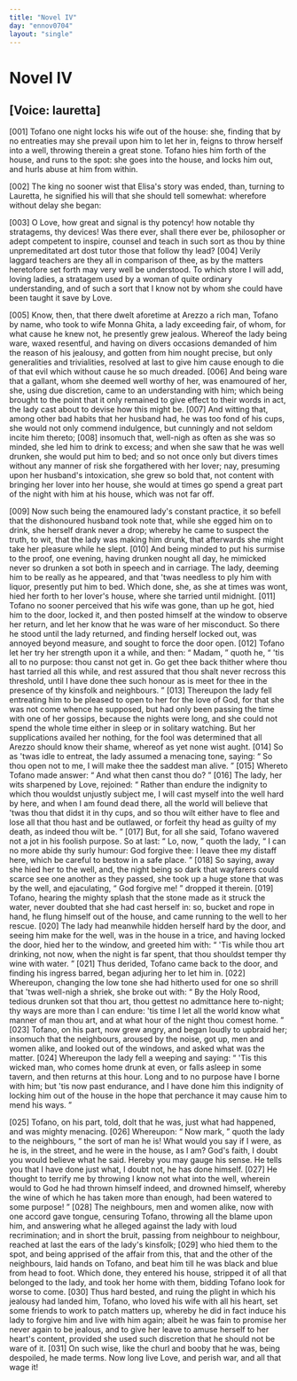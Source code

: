 ```yaml
---
title: "Novel IV"
day: "ennov0704"
layout: "single"
---
```

<div id="nov0704" type="novella" who="lauretta">
 <h1>
  Novel IV
 </h1>
 <p>
  <h2>
   [Voice: lauretta]
  </h2>
 </p>
 <argument>
  <p>
   <a name="p07040001">
    [001]
   </a>
   Tofano one night locks his
wife out of the house: she, finding that by no entreaties may she prevail upon him to let
her in, feigns to throw herself into a well, throwing therein a great stone. Tofano hies
him forth of the house, and runs to the spot: she goes into the house, and locks him out,
and hurls abuse at him from
within.
  </p>
 </argument>
 <div3 type="commentary" who="author">
  <p>
   <a name="p07040002">
    [002]
   </a>
   The
   king no sooner wist that
	Elisa's story was ended, than, turning to Lauretta, he signified his will that she should
	tell somewhat: wherefore without delay she began:
  </p>
 </div3>
 <div3 type="commentary" who="lauretta">
  <p>
   <a name="p07040003">
    [003]
   </a>
   O Love, how great and signal
	is thy potency! how notable thy stratagems, thy devices!  Was there ever, shall there ever
	be, philosopher or adept competent to inspire, counsel and teach in such sort as thou by
	thine unpremeditated art dost tutor those that follow thy lead?
   <a name="p07040004">
    [004]
   </a>
   Verily laggard
	teachers are they all in comparison of thee, as by the matters heretofore set forth may
	very well be understood. To which store I will
	add, loving ladies, a stratagem used by a woman of quite ordinary
	understanding, and of such a sort that I know not by whom she could have been taught it
	save by Love.
  </p>
 </div3>
 <p>
  <a name="p07040005">
   [005]
  </a>
  Know, then, that there dwelt aforetime at Arezzo a rich man, Tofano
by name, who took to wife Monna Ghita, a lady exceeding fair, of whom, for what cause he
knew not, he presently grew jealous.  Whereof the lady being ware, waxed resentful, and
having on divers occasions demanded of him the reason of his jealousy, and gotten from him
nought precise, but only generalities and trivialities, resolved at last to give him cause
enough to die of that evil which without cause he so much dreaded.
  <a name="p07040006">
   [006]
  </a>
  And being
ware that a gallant, whom she deemed well
  worthy of her, was enamoured of her, she, using due discretion, came to an
understanding with him; which being brought to the point that it only remained to give
effect to their words in act, the lady cast about to devise how this might
be.
  <a name="p07040007">
   [007]
  </a>
  And witting that, among other bad habits that her husband had, he was too
fond of his cups, she would not only commend indulgence, but cunningly and not seldom
incite him thereto;
  <a name="p07040008">
   [008]
  </a>
  insomuch that, well-nigh as often as she was so minded, she
led him to drink to excess; and when she saw that he was well drunken, she would put him
to bed; and so not once only but divers times without any manner of risk she forgathered
with her lover; nay, presuming upon her husband's intoxication, she grew so bold that, not
content with bringing her lover into her house, she would at times go spend a great part
of the night with him at his house, which was not far off.
 </p>
 <p>
  <a name="p07040009">
   [009]
  </a>
  Now such being the
enamoured lady's constant practice, it so befell that the dishonoured husband took note
that, while she egged him on to drink, she herself drank never a drop; whereby he came to
suspect the truth, to wit, that the lady was making him drunk, that afterwards she might
take her pleasure while he slept.
  <a name="p07040010">
   [010]
  </a>
  And being minded to put his surmise to the
proof, one evening, having drunken nought all day, he mimicked never so drunken a sot both
in
speech and in carriage. The lady, deeming him to be really as he appeared, and that 'twas
needless to ply him with liquor, presently put him to bed.  Which done, she, as she at
times was wont, hied her forth to her lover's house, where she tarried until midnight.
  <a name="p07040011">
   [011]
  </a>
  Tofano no sooner perceived that his wife was gone, than up he got, hied him to
the door, locked it, and then posted himself at the window to observe her return, and let
her know that he was ware of her misconduct. So there he stood until the lady returned,
and finding herself locked out, was annoyed beyond measure, and sought to force the door
open.
  <a name="p07040012">
   [012]
  </a>
  Tofano let her try her strength upon it a while, and then:
  <q direct="unspecified">
   Madam,
  </q>
  quoth he,
  <q direct="unspecified">
   'tis all to no purpose: thou canst not get in. Go get thee back thither where
thou hast tarried all this while, and rest assured that thou shalt never recross this
threshold, until I have done thee such honour as is meet for thee in the presence of thy
kinsfolk and neighbours.
  </q>
  <a name="p07040013">
   [013]
  </a>
  Thereupon the lady fell entreating him to be
pleased to open to her for the love of God, for that she was not come whence he supposed,
but had only been passing the time
  with one of her gossips, because the nights were long, and she could not spend
the whole time either in sleep or in solitary watching.
But her supplications availed her nothing, for the fool was determined
that all Arezzo should know their shame, whereof as yet none wist aught.
  <a name="p07040014">
   [014]
  </a>
  So as
'twas idle to entreat, the lady assumed a menacing tone, saying:
  <q direct="unspecified">
   So thou open not to
me, I will make thee the saddest man alive.
  </q>
  <a name="p07040015">
   [015]
  </a>
  Whereto Tofano made answer:
  <q direct="unspecified">
   And what then canst thou do?
  </q>
  <a name="p07040016">
   [016]
  </a>
  The lady, her wits sharpened by Love,
rejoined:
  <q direct="unspecified">
   Rather than endure the indignity to which thou wouldst unjustly subject me, I
will cast myself into the well hard by here, and when I am found dead there, all the world
will believe that 'twas thou that didst it in thy cups, and so thou wilt either have to
flee and lose all that thou hast and be outlawed, or forfeit thy head as guilty of my
death, as indeed thou wilt be.
  </q>
  <a name="p07040017">
   [017]
  </a>
  But, for all she said, Tofano wavered not a
jot in his foolish purpose. So at last:
  <q direct="unspecified">
   Lo, now,
  </q>
  quoth the lady,
  <q direct="unspecified">
   I can no more
abide thy surly humour: God forgive thee: I leave thee my distaff here, which be careful
to bestow in a safe place.
  </q>
  <a name="p07040018">
   [018]
  </a>
  So saying, away she hied her to the well, and,
the night being so dark that wayfarers could scarce see one another as they passed, she
took up a huge stone that was by the well, and ejaculating,
  <q direct="unspecified">
   God forgive me!
  </q>
  dropped
it therein.
  <a name="p07040019">
   [019]
  </a>
  Tofano, hearing the mighty splash that the stone made as it struck
the water, never doubted that she had cast herself in: so, bucket and rope in hand, he
flung himself out of the house, and came running to the well to her rescue.
  <a name="p07040020">
   [020]
  </a>
  The
lady had meanwhile hidden herself hard by the door, and seeing him make for the well, was
in the house in a trice, and having locked the door, hied her to the window, and greeted
him with:
  <q direct="unspecified">
   'Tis while thou art drinking, not now, when the night is far spent, that thou
shouldst temper thy wine with water.
  </q>
  <a name="p07040021">
   [021]
  </a>
  Thus derided, Tofano came back to the
door, and finding his ingress barred, began adjuring her to let him
in.
  <a name="p07040022">
   [022]
  </a>
  Whereupon, changing the low tone she had hitherto used for one so shrill
that 'twas well-nigh a shriek, she broke out with:
  <q direct="unspecified">
   By the Holy Rood, tedious drunken
sot that thou art, thou gettest no admittance here to-night; thy ways are more than I can
endure: 'tis time I let all the world know what manner of man thou art, and at what hour
of the night thou comest home.
  </q>
  <a name="p07040023">
   [023]
  </a>
  Tofano, on his part, now grew angry, and
began loudly to upbraid her; insomuch that the neighbours, aroused by the noise,
  got up, men and women alike, and looked out of the windows, and asked what was the
matter.
  <a name="p07040024">
   [024]
  </a>
  Whereupon the lady fell a weeping and saying:
  <q direct="unspecified">
   'Tis this wicked man,
who comes home drunk at even, or falls asleep in some tavern, and then returns at this
hour.  Long and to no purpose have I borne with him; but 'tis now past endurance, and I
have done him this indignity of locking him out of
the house in the hope that perchance it may cause him to mend his
ways.
  </q>
 </p>
 <p>
  <a name="p07040025">
   [025]
  </a>
  Tofano, on his part, told, dolt that he was, just what had happened, and
was mighty menacing.
  <a name="p07040026">
   [026]
  </a>
  Whereupon:
  <q direct="unspecified">
   Now mark,
  </q>
  quoth the lady to the
neighbours,
  <q direct="unspecified">
   the sort of man he is!  What would you say if I were, as he is, in the
street, and he were in the house, as I am?  God's faith, I doubt you would believe what he
said. Hereby you may gauge his sense. He tells you that I have done just what, I doubt
not, he has done himself.
   <a name="p07040027">
    [027]
   </a>
   He thought to terrify me by throwing I know not what
into the well, wherein would to God he had thrown himself indeed, and drowned himself,
whereby the wine of which he has taken more than enough, had
been watered to some purpose!
  </q>
  <a name="p07040028">
   [028]
  </a>
  The neighbours, men and women alike, now with
one accord gave tongue, censuring Tofano, throwing all the blame upon him, and answering
what he alleged against the lady with loud recrimination; and in short the bruit, passing
from neighbour to neighbour, reached at last the ears of the lady's kinsfolk;
  <a name="p07040029">
   [029]
  </a>
  who hied them to the spot, and being apprised of the affair from this, that and
the other of the neighbours, laid hands on Tofano, and beat him till he was black and blue
from head to foot. Which done, they entered his house, stripped it of all that belonged to
the lady, and took her home with them, bidding Tofano look for worse to come.
  <a name="p07040030">
   [030]
  </a>
  Thus hard bested, and ruing the plight in which his jealousy had landed him,
Tofano, who loved his wife with all his heart, set some friends to work to patch matters
up, whereby he did in fact induce his lady to forgive him and live with him again; albeit
he was fain to promise her never again to be jealous, and to give her leave to amuse
herself to her heart's content, provided she used such discretion that he should not be
ware of it.
  <a name="p07040031">
   [031]
  </a>
  On such wise, like the churl and booby that he was, being
despoiled, he made terms. Now long live
Love, and perish war, and all that wage it!
 </p>
</div>